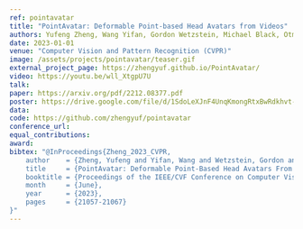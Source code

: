 ```yaml
---
ref: pointavatar
title: "PointAvatar: Deformable Point-based Head Avatars from Videos"
authors: Yufeng Zheng, Wang Yifan, Gordon Wetzstein, Michael Black, Otmar Hilliges
date: 2023-01-01
venue: "Computer Vision and Pattern Recognition (CVPR)"
image: /assets/projects/pointavatar/teaser.gif
external_project_page: https://zhengyuf.github.io/PointAvatar/
video: https://youtu.be/wll_XtgpU7U
talk: 
paper: https://arxiv.org/pdf/2212.08377.pdf
poster: https://drive.google.com/file/d/1SdoLeXJnF4UnqKmongRtxBwRdkhvt-wL/view?usp=sharing
data: 
code: https://github.com/zhengyuf/pointavatar
conference_url: 
equal_contributions: 
award: 
bibtex: "@InProceedings{Zheng_2023_CVPR,
    author    = {Zheng, Yufeng and Yifan, Wang and Wetzstein, Gordon and Black, Michael J. and Hilliges, Otmar},
    title     = {PointAvatar: Deformable Point-Based Head Avatars From Videos},
    booktitle = {Proceedings of the IEEE/CVF Conference on Computer Vision and Pattern Recognition (CVPR)},
    month     = {June},
    year      = {2023},
    pages     = {21057-21067}
}"
---
```

